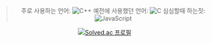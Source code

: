 <div align="center">

  <div vertical-align="middle" font-size=3>

  > 주로 사용하는 언어: 
  ![C++](https://img.shields.io/badge/c++-%2300599C.svg?style=for-the-badge&logo=c%2B%2B&logoColor=white)
  예전에 사용했던 언어: 
  ![C](https://img.shields.io/badge/c-%2300599C.svg?style=for-the-badge&logo=c&logoColor=white)
  심심할때 하는짓: 
  ![JavaScript](https://img.shields.io/badge/js-%23F7DF1E.svg?style=for-the-badge&logo=javascript&logoColor=black)

  </div>

[![Solved.ac
프로필](http://mazassumnida.wtf/api/v2/generate_badge?boj=yurihana)](https://solved.ac/yurihana)
</div>
